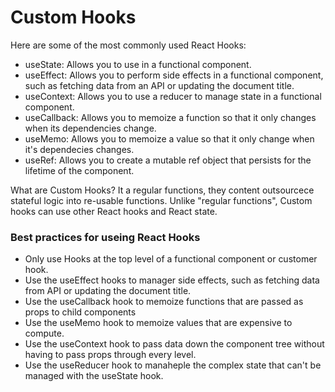 # Custom Hooks

Here are some of the most commonly used React Hooks:

- useState: Allows you to use in a functional component.
- useEffect: Allows you to perform side effects in a functional component, such as fetching data from an API or updating the document title.
- useContext: Allows you to use a reducer to manage state in a functional component.
- useCallback: Allows you to memoize a function so that it only changes when its dependencies change.
- useMemo: Allows you to memoize a value so that it only change when it's dependecies changes.
- useRef: Allows you to create a mutable ref object that persists for the lifetime of the component.

What are Custom Hooks?
It a regular functions, they content outsourcece stateful logic into
re-usable functions.
Unlike "regular functions", Custom hooks can use other React hooks and React state.

### Best practices for useing React Hooks
- Only use Hooks at the top level of a functional component or customer hook.
- Use the useEffect hooks to manager side effects, such as fetching data from API or updating the document title.
- Use the useCallback hook to memoize functions that are passed as props to child components
- Use the useMemo hook to memoize values that are expensive to compute.
- Use the useContext hook to pass data down the component tree without having to pass props through every level.
- Use the useReducer hook to manaheple the complex state that can't be managed with the useState hook.
